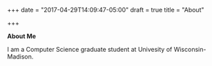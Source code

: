 +++
date = "2017-04-29T14:09:47-05:00"
draft = true
title = "About"

+++

**About Me**

I am a Computer Science graduate student at Univesity of Wisconsin-Madison.
